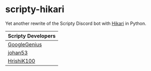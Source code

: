 # scripty-hikari
Yet another rewrite of the Scripty Discord bot with [Hikari](https://hikari-py.dev) in Python.

| Scripty Developers                              |
| ----------------------------------------------- |
| [GoogleGenius](https://github.com/GoogleGenius) |
| [johan53](https://github.com/johan53)           |
| [HrishiK100](https://github.com/HrishiK100)     |
